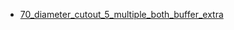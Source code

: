 * [70_diameter_cutout_5_multiple_both_buffer_extra](70_diameter_cutout_5_multiple_both_buffer_extra)
